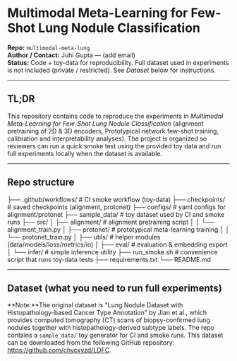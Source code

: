 # Multimodal Meta-Learning for Few-Shot Lung Nodule Classification

**Repo:** `multimodal-meta-lung`  
**Author / Contact:** Juhi Gupta — (add email)  
**Status:** Code + toy-data for reproducibility. Full dataset used in experiments is not included (private / restricted). See *Dataset* below for instructions.

---

## TL;DR
This repository contains code to reproduce the experiments in *Multimodal Meta-Learning for Few-Shot Lung Nodule Classification* (alignment pretraining of 2D & 3D encoders, Prototypical network few-shot training, calibration and interpretability analyses). The project is organized so reviewers can run a quick smoke test using the provided toy data and run full experiments locally when the dataset is available.

---

## Repo structure
├── .github/workflows/ # CI smoke workflow (toy-data)
├── checkpoints/ # saved checkpoints (alignment, protonet)
├── configs/ # yaml configs for alignment/protonet
├── sample_data/ # toy dataset used by CI and smoke runs
├── src/
│ ├── alignment/ # alignment pretraining script
│ │ └── alignment_train.py
│ ├── protonet/ # prototypical meta-learning training
│ │ └── protonet_train.py
│ ├── utils/ # helper modules (data/models/loss/metrics/io)
│ ├── eval/ # evaluation & embedding export
│ └── infer/ # simple inference utility
├── run_smoke.sh # convenience script that runs toy-data tests
├── requirements.txt
└── README.md


---

## Dataset (what you need to run full experiments)
**Note:**The original dataset is "Lung Nodule Dataset with Histopathology-based Cancer Type Annotation" by Jian et al., which provides computed tomography (CT) scans of biopsy-confirmed lung nodules together with histopathology-derived subtype labels. The repo contains a `sample_data/` toy generator for CI and smoke runs. This dataset can be downloaded from the following GitHub repository: 
https://github.com/chycxyzd/LDFC.



